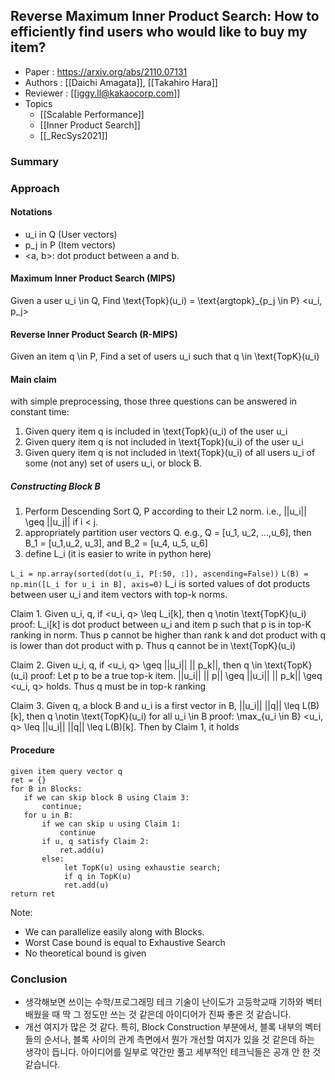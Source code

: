 ## Reverse Maximum Inner Product Search: How to efficiently find users who would like to buy my item?
- Paper : https://arxiv.org/abs/2110.07131
- Authors : [[Daichi Amagata]], [[Takahiro Hara]]
- Reviewer : [[iggy.ll@kakaocorp.com]]
- Topics
	- [[Scalable Performance]]
	- [[Inner Product Search]]
	- [[_RecSys2021]]

### Summary

### Approach
#### Notations
- u_i in Q (User vectors)
- p_j in P (Item vectors)
- <a, b>: dot product between a and b.
    
#### Maximum Inner Product Search (MIPS)
Given a user u_i \in Q, Find \text{Topk}(u_i) = \text{argtopk}_{p_j \in P} <u_i, p_j>

#### Reverse Inner Product Search (R-MIPS)
Given an item q \in P, Find a set of users u_i such that q \in \text{TopK}(u_i)

#### Main claim
with simple preprocessing, those three questions can be answered in constant time:
1.  Given query item q is included in \text{Topk}(u_i) of the user u_i
2.  Given query item q is not included in \text{Topk}(u_i) of the user u_i
3.  Given query item q is not included in \text{Topk}(u_i) of all users u_i of some (not any) set of users u_i, or block B.
    
##### Constructing Block B
1.  Perform Descending Sort Q, P according to their L2 norm. i.e., \|\|u_i\|\| \geq \|\|u_j\|\| if i < j.
2.  appropriately partition user vectors Q. e.g., Q = [u_1, u_2, ...,u_6], then B_1 = [u_1,u_2, u_3], and B_2 = [u_4, u_5, u_6]
3.  define L_i (it is easier to write in python here)
    
`L_i = np.array(sorted(dot(u_i, P[:50, :]), ascending=False))`
`L(B) = np.min([L_i for u_i in B], axis=0)`
L_i is sorted values of dot products between user u_i and item vectors with top-k norms.

Claim 1. Given u_i, q, if <u_i, q> \leq L_i[k], then q \notin \text{TopK}(u_i)
proof: L_i[k] is dot product between u_i and item p such that p is in top-K ranking in norm. Thus p cannot be higher than rank k and dot product with q is lower than dot product with p. Thus q cannot be in \text{TopK}(u_i)

Claim 2. Given u_i, q, if <u_i, q> \geq \|\|u_i\|\| \|\| p_k\|\|, then q \in \text{TopK}(u_i)
proof: Let p to be a true top-k item. \|\|u_i\|\| \|\| p\|\| \geq \|\|u_i\|\| \|\| p_k\|\| \geq <u_i, q> holds. Thus q must be in top-k ranking

Claim 3. Given q, a block B and u_i is a first vector in B, \|\|u_i\|\| \|\|q\|\| \leq L(B)[k], then q \notin \text{TopK}(u_i) for all u_i \in B
proof: \max_{u_i \in B} <u_i, q> \leq \|\|u_i\|\| \|\|q\|\| \leq L(B)[k]. Then by Claim 1, it holds

#### Procedure
 ~~~
 given item query vector q  
 ret = {}  
 for B in Blocks:  
 	if we can skip block B using Claim 3:  
 		continue;  
 	for u in B:  
 		if we can skip u using Claim 1:  
 			continue  
 		if u, q satisfy Claim 2:  
 			ret.add(u)  
 		else:  
			 let TopK(u) using exhaustie search;  
			 if q in TopK(u)  
			 ret.add(u)  
 return ret
~~~

Note:
- We can parallelize easily along with Blocks.
- Worst Case bound is equal to Exhaustive Search 
- No theoretical bound is given

### Conclusion
- 생각해보면 쓰이는 수학/프로그래밍 테크 기술이 난이도가 고등학교때 기하와 벡터 배웠을 때 딱 그 정도만 쓰는 것 같은데 아이디어가 진짜 좋은 것 같습니다.
- 개선 여지가 많은 것 같다. 특히, Block Construction 부분에서, 블록 내부의 벡터들의 순서나, 블록 사이의 관계 측면에서 뭔가 개선할 여지가 있을 것 같은데 하는 생각이 듭니다. 아이디어를 일부로 약간만 풀고 세부적인 테크닉들은 공개 안 한 것 같습니다.